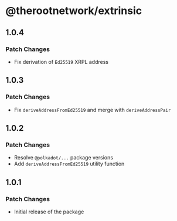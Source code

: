 # @therootnetwork/extrinsic

## 1.0.4

### Patch Changes

- Fix derivation of `Ed25519` XRPL address

## 1.0.3

### Patch Changes

- Fix `deriveAddressFromEd25519` and merge with `deriveAddressPair`

## 1.0.2

### Patch Changes

- Resolve `@polkadot/...` package versions
- Add `deriveAddressFromEd25519` utility function

## 1.0.1

### Patch Changes

- Initial release of the package
